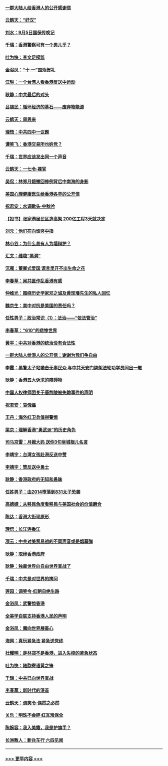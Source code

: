 #### [一群大陆人给香港人的公开感谢信](../pages/nsc993/n11514797.md?t=09120611) 
#### [云鹤天：“好汉”](../pages/nsc993/n11513536.md?t=09120611) 
#### [刘水：9月5日国保传唤记](../pages/nsc993/n11513460.md?t=09120611) 
#### [千瑞：香港警察可有一个男儿乎？](../pages/nsc993/n11513109.md?t=09120611) 
#### [吐为快：李文足探监](../pages/nsc993/n11509622.md?t=09120611) 
#### [金浴凤：“十‧一”国殇贺礼](../pages/nsc993/n11509593.md?t=09120611) 
#### [江琳：一个台湾人看香港反送中运动](../pages/nsc993/n11509211.md?t=09120611) 
#### [耿静：中共最后的对头](../pages/nsc993/n11508308.md?t=09120611) 
#### [吕锡民：循环经济的基石——废弃物能源](../pages/nsc993/n11508212.md?t=09120611) 
#### [云鹤天：周恩来](../pages/nsc993/n11508055.md?t=09120611) 
#### [理悟：中共四中一议题](../pages/nsc993/n11507782.md?t=09120611) 
#### [谭笑飞：香港交易所也姓党？](../pages/nsc993/n11507753.md?t=09120611) 
#### [千瑞：世界应该发出同一个声音](../pages/nsc993/n11507290.md?t=09120611) 
#### [云鹤天：一七令‧裸官](../pages/nsc993/n11507177.md?t=09120611) 
#### [吴侃：林郑月娥撤回修例背后中南海的身影](../pages/nsc993/n11506876.md?t=09120611) 
#### [美国心理健康医生给香港各界的公开信](../pages/nsc993/n11506809.md?t=09120611) 
#### [祝君安：水调歌头‧中秋吟](../pages/nsc993/n11506758.md?t=09120611) 
#### [【投书】张家港居民区造高架 200亿工程3天就决定](../pages/nsc993/n11506682.md?t=09120611) 
#### [刘元：他们在向谁竖中指](../pages/nsc993/n11505384.md?t=09120611) 
#### [林小谷：为什么总有人为墙辩护？](../pages/nsc993/n11505226.md?t=09120611) 
#### [汇文：维稳“黑洞”](../pages/nsc993/n11504347.md?t=09120611) 
#### [沉雁：董卿式爱国 谎言里开不出生命之花](../pages/nsc993/n11503215.md?t=09120611) 
#### [李春草：闻共匪作乱香港有感](../pages/nsc993/n11503072.md?t=09120611) 
#### [仲维光：围绕历史学家邓之诚及黄现璠先生的私人回忆](../pages/nsc993/n11501330.md?t=09120611) 
#### [魏京生：美中对抗是美国的责任吗？](../pages/nsc993/n11500723.md?t=09120611) 
#### [任性男子：政治常识（1）：法治——“依法管治”](../pages/nsc993/n11500791.md?t=09120611) 
#### [李春草：“610”的悲惨世界](../pages/nsc993/n11501141.md?t=09120611) 
#### [黄平：中共对香港的统治没有合法性](../pages/nsc993/n11499473.md?t=09120611) 
#### [一群大陆人给港人的公开信：谢谢为我们争自由](../pages/nsc993/n11500402.md?t=09120611) 
#### [李霞：黑警太子站袭击无辜民众 与中共天安门绑架法轮功学员同出一辙](../pages/nsc993/n11499805.md?t=09120611) 
#### [耿静：香港五大诉求的障碍物](../pages/nsc993/n11497578.md?t=09120611) 
#### [中国人权律师团关于唐荆陵被失踪事件的声明](../pages/nsc993/n11500014.md?t=09120611) 
#### [祝君安：哀傀儡](../pages/nsc993/n11499776.md?t=09120611) 
#### [王丹：海外红卫兵值得警惕](../pages/nsc993/n11498138.md?t=09120611) 
#### [梁京：理解香港“勇武派”的历史角色](../pages/nsc993/n11498006.md?t=09120611) 
#### [司马京雷：月娥大妈  送你3句皇城根儿名言](../pages/nsc993/n11497885.md?t=09120611) 
#### [李靖宇：台湾女孩赴港反送中赞](../pages/nsc993/n11497721.md?t=09120611) 
#### [李靖宇：赞反送中勇士](../pages/nsc993/n11497452.md?t=09120611) 
#### [耿静：香港政府的无知和愚昧](../pages/nsc993/n11494238.md?t=09120611) 
#### [任姓男子：由2014堕落到831太子恐袭](../pages/nsc993/n11496683.md?t=09120611) 
#### [高婧婧：从移民角度看移民与美国社会的价值磨合](../pages/nsc993/n11495757.md?t=09120611) 
#### [陈达：香港大街现原形 ](../pages/nsc993/n11495441.md?t=09120611) 
#### [理悟：长江连香江](../pages/nsc993/n11495377.md?t=09120611) 
#### [项云：中共对美贸易战的不同声音或是烟幕弹](../pages/nsc993/n11494929.md?t=09120611) 
#### [耿静：取缔香港政府](../pages/nsc993/n11494218.md?t=09120611) 
#### [耿静：独裁世界向自由世界宣战了](../pages/nsc993/n11494190.md?t=09120611) 
#### [千瑞：中共是对世界的拷问](../pages/nsc993/n11493021.md?t=09120611) 
#### [莲园：调笑令‧红朝自绝生路](../pages/nsc993/n11493011.md?t=09120611) 
#### [金浴凤：武警惊香港](../pages/nsc993/n11492994.md?t=09120611) 
#### [全美学自联支持香港人民的声明](../pages/nsc993/n11492630.md?t=09120611) 
#### [金浴凤：魔向世界展畜心](../pages/nsc993/n11492599.md?t=09120611) 
#### [海网：真玩紧急法 紧急送党终 ](../pages/nsc993/n11492535.md?t=09120611) 
#### [杜耀明：是林郑不是香港，进入失控的紧急状态](../pages/nsc993/n11491420.md?t=09120611) 
#### [吐为快：陆胞寄语黄之锋](../pages/nsc993/n11491117.md?t=09120611) 
#### [千瑞：中共已向世界宣战](../pages/nsc993/n11490123.md?t=09120611) 
#### [李春草：新时代的港首](../pages/nsc993/n11489864.md?t=09120611) 
#### [云鹤天：调笑令·偶然之必然](../pages/nsc993/n11489701.md?t=09120611) 
#### [关乐：明珠不会碎 红瓦难保全](../pages/nsc993/n11489647.md?t=09120611) 
#### [陈婉容：我入美籍，我是护旗手？](../pages/nsc993/n11487908.md?t=09120611) 
#### [长洲散人：新兵车行 六四见闻](../pages/nsc993/n11487729.md?t=09120611) 

----
#### [ >>> 更早内容 <<< ](../indexes/nsc993-earlier.md)
